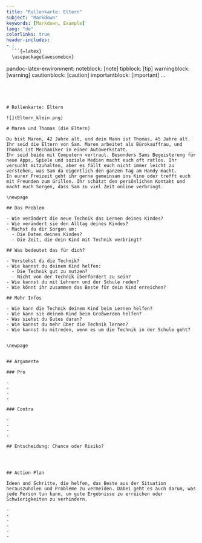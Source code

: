 ```yaml
---
title: "Rollenkarte: Eltern"
subject: "Markdown"
keywords: [Markdown, Example]
lang: "de"
colorlinks: true
header-includes:
- |
  ```{=latex}
  \usepackage{awesomebox}
  ```
pandoc-latex-environment:
  noteblock: [note]
  tipblock: [tip]
  warningblock: [warning]
  cautionblock: [caution]
  importantblock: [important]
...
```




# Rollenkarte: Eltern

![](Eltern_klein.png)

# Maren und Thomas (die Eltern)

Du bist Maren, 42 Jahre alt, und dein Mann ist Thomas, 45 Jahre alt. Ihr seid die Eltern von Sam. Maren arbeitet als Bürokauffrau, und Thomas ist Mechaniker in einer Autowerkstatt.
Ihr seid beide mit Computern vertraut. Besonders Sams Begeisterung für neue Apps, Spiele und soziale Medien macht euch oft ratlos. Ihr versucht mitzuhalten, aber es fällt euch nicht immer leicht zu verstehen, was Sam da eigentlich den ganzen Tag am Handy macht.
In eurer Freizeit geht ihr gerne gemeinsam ins Kino oder trefft euch mit Freunden zum Grillen. Ihr schätzt den persönlichen Kontakt und macht euch Sorgen, dass Sam zu viel Zeit online verbringt.

\newpage

## Das Problem

- Wie verändert die neue Technik das Lernen deines Kindes?
- Wie verändert sie den Alltag deines Kindes?
- Machst du dir Sorgen um:
  - Die Daten deines Kindes?
  - Die Zeit, die dein Kind mit Technik verbringt?

## Was bedeutet das für dich?

- Verstehst du die Technik?
- Wie kannst du deinem Kind helfen:
  - Die Technik gut zu nutzen?
  - Nicht von der Technik überfordert zu sein?
- Wie kannst du mit Lehrern und der Schule reden?
- Wie könnt ihr zusammen das Beste für dein Kind erreichen?

## Mehr Infos

- Wie kann die Technik deinem Kind beim Lernen helfen?
- Wie kann sie deinem Kind beim Großwerden helfen?
- Was siehst du Gutes daran?
- Wie kannst du mehr über die Technik lernen?
- Wie kannst du mitreden, wenn es um die Technik in der Schule geht?


\newpage


## Argumente

### Pro

-
-
-
-

### Contra

-
-
-
-

## Entscheidung: Chance oder Risiko?




## Action Plan

Ideen und Schritte, die helfen, das Beste aus der Situation herauszuholen und Probleme zu vermeiden. Dabei geht es auch darum, was jede Person tun kann, um gute Ergebnisse zu erreichen oder Schwierigkeiten zu verhindern.

-
-
-
-
-
-
